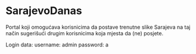 # SarajevoDanas
Portal koji omogućava korisnicima da postave trenutne slike Sarajeva na taj način sugerišući drugim korisnicima koja mjesta da (ne) posjete.

Login data: 
  username: admin
  password: a
